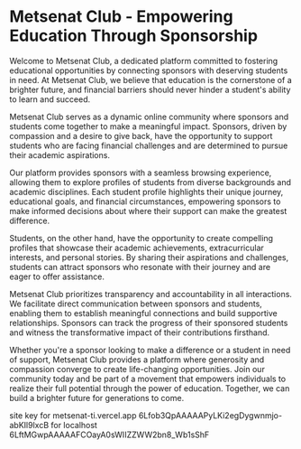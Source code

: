 # Metsenat Club - Empowering Education Through Sponsorship

Welcome to Metsenat Club, a dedicated platform committed to fostering educational opportunities by connecting sponsors with deserving students in need. At Metsenat Club, we believe that education is the cornerstone of a brighter future, and financial barriers should never hinder a student's ability to learn and succeed.

Metsenat Club serves as a dynamic online community where sponsors and students come together to make a meaningful impact. Sponsors, driven by compassion and a desire to give back, have the opportunity to support students who are facing financial challenges and are determined to pursue their academic aspirations.

Our platform provides sponsors with a seamless browsing experience, allowing them to explore profiles of students from diverse backgrounds and academic disciplines. Each student profile highlights their unique journey, educational goals, and financial circumstances, empowering sponsors to make informed decisions about where their support can make the greatest difference.

Students, on the other hand, have the opportunity to create compelling profiles that showcase their academic achievements, extracurricular interests, and personal stories. By sharing their aspirations and challenges, students can attract sponsors who resonate with their journey and are eager to offer assistance.

Metsenat Club prioritizes transparency and accountability in all interactions. We facilitate direct communication between sponsors and students, enabling them to establish meaningful connections and build supportive relationships. Sponsors can track the progress of their sponsored students and witness the transformative impact of their contributions firsthand.

Whether you're a sponsor looking to make a difference or a student in need of support, Metsenat Club provides a platform where generosity and compassion converge to create life-changing opportunities. Join our community today and be part of a movement that empowers individuals to realize their full potential through the power of education. Together, we can build a brighter future for generations to come.

site key for metsenat-ti.vercel.app 6Lfob3QpAAAAAPyLKi2egDygwnmjo-abKIl9lxcB
for localhost  6LftMGwpAAAAAFCOayA0sWIIZZWW2bn8_Wb1sShF
